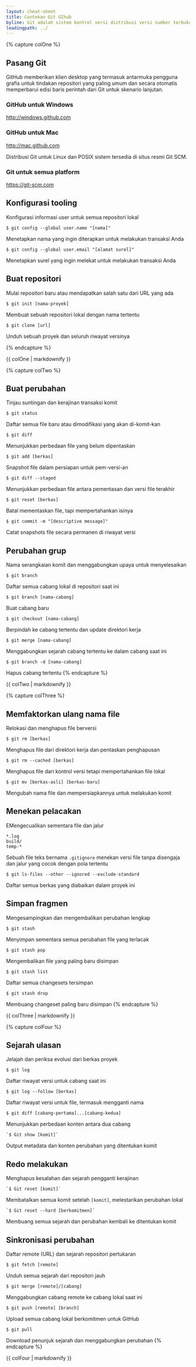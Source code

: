 ```yaml
---
layout: cheat-sheet
title: Contekan Git GIhub
byline: Git adalah sistem kontrol versi distribusi versi sumber terbuka yang memfasilitasi kegiatan GitHub di laptop atau desktop Anda. contekan ini meringkas secara umum instruksi baris perintah Git sebagai referensi cepat.
leadingpath: ../
---
```


{% capture colOne %}
## Pasang Git
GitHub memberikan klien desktop yang termasuk antarmuka pengguna grafis untuk tindakan repositori yang paling umum dan secara otomatis memperbarui edisi baris perintah dari Git untuk skenario lanjutan.

### GitHub untuk Windows
http://windows.github.com

### GitHub untuk Mac
http://mac.github.com

Distribusi Git untuk Linux dan POSIX sistem tersedia di situs resmi Git SCM.

### Git untuk semua platform
https://git-scm.com

## Konfigurasi tooling
Konfigurasi informasi user untuk semua repositori lokal

```$ git config --global user.name "[nama]"```

Menetapkan nama yang ingin diterapkan untuk melakukan transaksi Anda


```$ git config --global user.email "[alamat surel]"```

Menetapkan surel yang ingin melekat untuk melakukan transaksi Anda

## Buat repositori
Mulai repositori baru atau mendapatkan salah satu dari URL yang ada


```$ git init [nama-proyek]```

Membuat sebuah repositori lokal dengan nama tertentu


```$ git clone [url]```

Unduh sebuah proyek dan seluruh riwayat versinya

{% endcapture %}
<div class="col-md-6">
{{ colOne | markdownify }}
</div>


{% capture colTwo %}

## Buat perubahan
Tinjau suntingan dan kerajinan transaksi komit


```$ git status```

Daftar semua file baru atau dimodifikasi yang akan di-komit-kan


```$ git diff```

Menunjukkan perbedaan file yang belum dipentaskan


```$ git add [berkas]```

Snapshot file dalam persiapan untuk pem-versi-an


```$ git diff --staged```

Menunjukkan perbedaan file antara pementasan dan versi file terakhir


```$ git reset [berkas]```

Batal mementaskan file, tapi mempertahankan isinya


```$ git commit -m "[descriptive message]"```

Catat snapshots file secara permanen di riwayat versi

## Perubahan grup
Nama serangkaian komit dan menggabungkan upaya untuk menyelesaikan


```$ git branch```

Daftar semua cabang lokal di repositori saat ini


```$ git branch [nama-cabang]```

Buat cabang baru


```$ git checkout [nama-cabang]```

Berpindah ke cabang tertentu dan update direktori kerja


```$ git merge [nama-cabang]```

Menggabungkan sejarah cabang tertentu ke dalam cabang saat ini


```$ git branch -d [nama-cabang]```

Hapus cabang tertentu
{% endcapture %}
<div class="col-md-6">
{{ colTwo | markdownify }}
</div>
<div class="clearfix"></div>


{% capture colThree %}
## Memfaktorkan ulang nama file
Relokasi dan menghapus file berversi


```$ git rm [berkas]```

Menghapus file dari direktori kerja dan pentaskan penghapusan


```$ git rm --cached [berkas]```

Menghapus file dari kontrol versi tetapi mempertahankan file lokal


```$ git mv [berkas-asli] [berkas-baru]```

Mengubah nama file dan mempersiapkannya untuk melakukan komit

## Menekan pelacakan
EMengecualikan sementara file dan jalur

```
*.log
build/
temp-*
```

Sebuah file teks bernama `.gitignore` menekan versi file tanpa disengaja dan jalur yang cocok dengan pola tertentu


```$ git ls-files --other --ignored --exclude-standard```

Daftar semua berkas yang diabaikan dalam proyek ini

## Simpan fragmen
Mengesampingkan dan mengembalikan perubahan lengkap


```$ git stash```

Menyimpan sementara semua perubahan file yang terlacak


```$ git stash pop```

Mengembalikan file yang paling baru disimpan


```$ git stash list```

Daftar semua changesets tersimpan


```$ git stash drop```

Membuang changeset paling baru disimpan
{% endcapture %}
<div class="col-md-6">
{{ colThree | markdownify }}
</div>

{% capture colFour %}
## Sejarah ulasan
Jelajah dan periksa evolusi dari berkas proyek


```$ git log```

Daftar riwayat versi untuk cabang saat ini


```$ git log --follow [berkas]```

Daftar riwayat versi untuk file, termasuk mengganti nama


```$ git diff [cabang-pertama]...[cabang-kedua]```

Menunjukkan perbedaan konten antara dua cabang


`` `$ Git show [komit]` ``

Output metadata dan konten perubahan yang ditentukan komit

## Redo melakukan
Menghapus kesalahan dan sejarah pengganti kerajinan


`` `$ Git reset [komit]` ``

Membatalkan semua komit setelah `[komit]`, melestarikan perubahan lokal


`` `$ Git reset --hard [berkomitmen]` ``

Membuang semua sejarah dan perubahan kembali ke ditentukan komit

## Sinkronisasi perubahan
Daftar remote (URL) dan sejarah repositori pertukaran

```$ git fetch [remote]```

Unduh semua sejarah dari repositori jauh


```$ git merge [remote]/[cabang]```

Menggabungkan cabang remote ke cabang lokal saat ini


```$ git push [remote] [branch]```

Upload semua cabang lokal berkomitmen untuk GitHub


```$ git pull```

Download penunjuk sejarah dan menggabungkan perubahan
{% endcapture %}
<div class="col-md-6">
{{ colFour | markdownify }}
</div>
